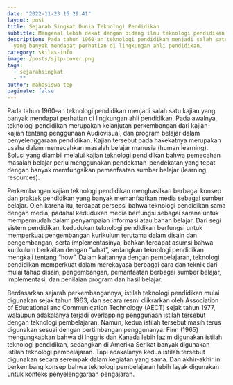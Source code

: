 ```yaml
---
date: "2022-11-23 16:29:41"
layout: post
title: Sejarah Singkat Dunia Teknologi Pendidikan
subtitle: Mengenal lebih dekat dengan bidang ilmu teknologi pendidikan
description: Pada tahun 1960-an teknologi pendidikan menjadi salah satu kajian
  yang banyak mendapat perhatian di lingkungan ahli pendidikan.
category: skilas-info
image: /posts/sjtp-cover.png
tags:
  - sejarahsingkat
  - ""
author: mahasiswa-tep
paginate: false
---
```

Pada tahun 1960-an teknologi pendidikan menjadi salah satu kajian yang banyak mendapat perhatian di lingkungan ahli pendidikan. Pada awalnya, teknologi pendidikan merupakan kelanjutan perkembangan dari kajian-kajian tentang penggunaan Audiovisual, dan program belajar dalam penyelenggaraan pendidikan. Kajian tersebut pada hakekatnya merupakan usaha dalam memecahkan masalah belajar manusia (human learning). Solusi yang diambil melalui kajian teknologi pendidikan bahwa pemecahan masalah belajar perlu menggunakan pendekatan-pendekatan yang tepat dengan banyak memfungsikan pemanfaatan sumber belajar (learning resources).

Perkembangan kajian teknologi pendidikan menghasilkan berbagai konsep dan praktek pendidikan yang banyak memanfaatkan media sebagai sumber belajar. Oleh karena itu, terdapat persepsi bahwa teknologi pendidikan sama dengan media, padahal kedudukan media berfungsi sebagai sarana untuk mempermudah dalam penyampaian informasi atau bahan belajar. Dari segi sistem pendidikan, kedudukan teknologi pendidikan berfungsi untuk memperkuat pengembangan kurikulum terutama dalam disain dan pengembangan, serta implementasinya, bahkan terdapat asumsi bahwa kurikulum berkaitan dengan “what”, sedangkan teknologi pendidikan mengkaji tentang “how”. Dalam kaitannya dengan pembelajaran, teknologi pendidikan memperkuat dalam merekayasa berbagai cara dan teknik dari mulai tahap disain, pengembangan, pemanfaatan berbagai sumber belajar, implementasi, dan penilaian program dan hasil belajar.

Berdasarkan sejarah perkembangannya, istilah teknologi pendidikan mulai digunakan sejak tahun 1963, dan secara resmi diikrarkan oleh Association of Educational and Communication Technology (AECT) sejak tahun 1977, walaupun adakalanya terjadi overlapping penggunaan istilah tersebut dengan teknologi pembelajaran. Namun, kedua istilah tersebut masih terus digunakan sesuai dengan pertimbangan penggunanya. Finn (1965) mengungkapkan bahwa di Inggris dan Kanada lebih lazim digunakan istilah teknologi pendidikan, sedangkan di Amerika Serikat banyak digunakan istilah teknologi pembelajaran. Tapi adakalanya kedua istilah tersebut digunakan secara serempak dalam kegiatan yang sama. Dan akhir-akhir ini berkembang konsep bahwa teknologi pembelajaran lebih layak digunakan untuk konteks penyelenggaraan pengajaran.